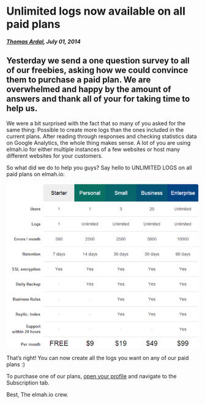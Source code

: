 # Unlimited logs now available on all paid plans

##### [Thomas Ardal](http://elmah.io/about/), July 01, 2014

## Yesterday we send a one question survey to all of our freebies, asking how we could convince them to purchase a paid plan. We are overwhelmed and happy by the amount of answers and thank all of your for taking time to help us.

We were a bit surprised with the fact that so many of you asked for the same thing: Possible to create more logs than the ones included in the current plans. After reading through responses and checking statistics data on Google Analytics, the whole thing makes sense. A lot of you are using elmah.io for either multiple instances of a few websites or host many different websites for your customers.

So what did we do to help you guys? Say hello to UNLIMITED LOGS on all paid plans on elmah.io:

![Plans](/images/2014/07/plans3.png)

That’s right! You can now create all the logs you want on any of our paid plans :)

To purchase one of our plans, [open your profile](https://elmah.io/profile/) and navigate to the Subscription tab.

Best,
The elmah.io crew.
